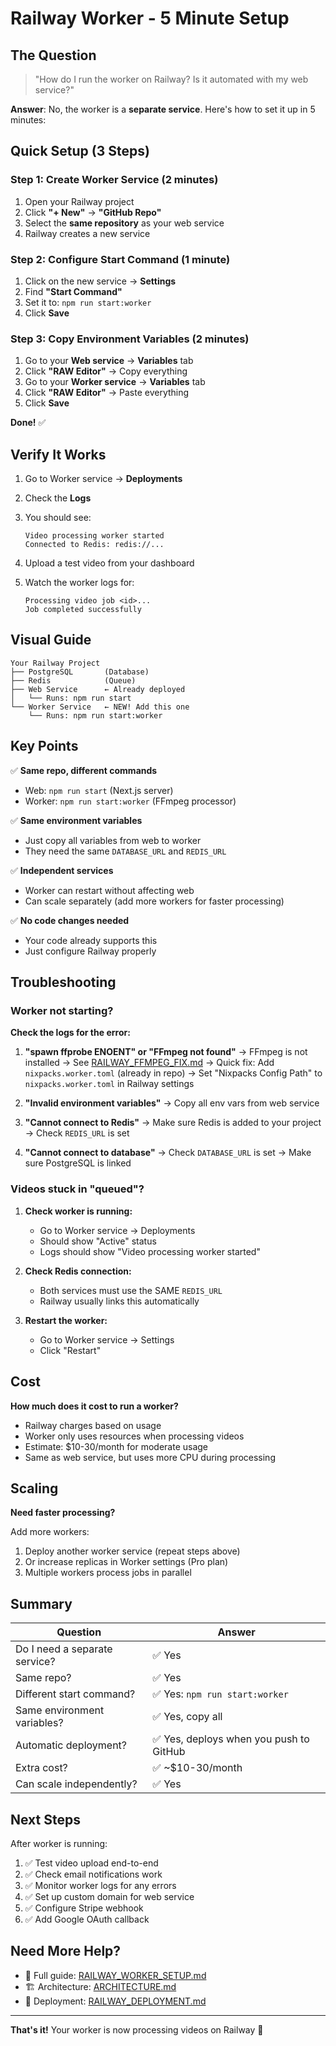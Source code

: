 # Railway Worker - 5 Minute Setup

## The Question

> "How do I run the worker on Railway? Is it automated with my web service?"

**Answer**: No, the worker is a **separate service**. Here's how to set it up in 5 minutes:

## Quick Setup (3 Steps)

### Step 1: Create Worker Service (2 minutes)

1. Open your Railway project
2. Click **"+ New"** → **"GitHub Repo"**
3. Select the **same repository** as your web service
4. Railway creates a new service

### Step 2: Configure Start Command (1 minute)

1. Click on the new service → **Settings**
2. Find **"Start Command"**
3. Set it to: `npm run start:worker`
4. Click **Save**

### Step 3: Copy Environment Variables (2 minutes)

1. Go to your **Web service** → **Variables** tab
2. Click **"RAW Editor"** → Copy everything
3. Go to your **Worker service** → **Variables** tab  
4. Click **"RAW Editor"** → Paste everything
5. Click **Save**

**Done!** ✅

## Verify It Works

1. Go to Worker service → **Deployments**
2. Check the **Logs**
3. You should see:
   ```
   Video processing worker started
   Connected to Redis: redis://...
   ```

4. Upload a test video from your dashboard
5. Watch the worker logs for:
   ```
   Processing video job <id>...
   Job completed successfully
   ```

## Visual Guide

```
Your Railway Project
├── PostgreSQL       (Database)
├── Redis            (Queue)
├── Web Service      ← Already deployed
│   └── Runs: npm run start
└── Worker Service   ← NEW! Add this one
    └── Runs: npm run start:worker
```

## Key Points

✅ **Same repo, different commands**
- Web: `npm run start` (Next.js server)
- Worker: `npm run start:worker` (FFmpeg processor)

✅ **Same environment variables**
- Just copy all variables from web to worker
- They need the same `DATABASE_URL` and `REDIS_URL`

✅ **Independent services**
- Worker can restart without affecting web
- Can scale separately (add more workers for faster processing)

✅ **No code changes needed**
- Your code already supports this
- Just configure Railway properly

## Troubleshooting

### Worker not starting?

**Check the logs for the error:**

1. **"spawn ffprobe ENOENT" or "FFmpeg not found"**
   → FFmpeg is not installed
   → See [RAILWAY_FFMPEG_FIX.md](./RAILWAY_FFMPEG_FIX.md)
   → Quick fix: Add `nixpacks.worker.toml` (already in repo)
   → Set "Nixpacks Config Path" to `nixpacks.worker.toml` in Railway settings

2. **"Invalid environment variables"**
   → Copy all env vars from web service

3. **"Cannot connect to Redis"**
   → Make sure Redis is added to your project
   → Check `REDIS_URL` is set

4. **"Cannot connect to database"**
   → Check `DATABASE_URL` is set
   → Make sure PostgreSQL is linked

### Videos stuck in "queued"?

1. **Check worker is running:**
   - Go to Worker service → Deployments
   - Should show "Active" status
   - Logs should show "Video processing worker started"

2. **Check Redis connection:**
   - Both services must use the SAME `REDIS_URL`
   - Railway usually links this automatically

3. **Restart the worker:**
   - Go to Worker service → Settings
   - Click "Restart"

## Cost

**How much does it cost to run a worker?**

- Railway charges based on usage
- Worker only uses resources when processing videos
- Estimate: $10-30/month for moderate usage
- Same as web service, but uses more CPU during processing

## Scaling

**Need faster processing?**

Add more workers:
1. Deploy another worker service (repeat steps above)
2. Or increase replicas in Worker settings (Pro plan)
3. Multiple workers process jobs in parallel

## Summary

| Question | Answer |
|----------|--------|
| Do I need a separate service? | ✅ Yes |
| Same repo? | ✅ Yes |
| Different start command? | ✅ Yes: `npm run start:worker` |
| Same environment variables? | ✅ Yes, copy all |
| Automatic deployment? | ✅ Yes, deploys when you push to GitHub |
| Extra cost? | ✅ ~$10-30/month |
| Can scale independently? | ✅ Yes |

## Next Steps

After worker is running:

1. ✅ Test video upload end-to-end
2. ✅ Check email notifications work
3. ✅ Monitor worker logs for any errors
4. ✅ Set up custom domain for web service
5. ✅ Configure Stripe webhook
6. ✅ Add Google OAuth callback

## Need More Help?

- 📖 Full guide: [RAILWAY_WORKER_SETUP.md](./RAILWAY_WORKER_SETUP.md)
- 🏗️ Architecture: [ARCHITECTURE.md](./ARCHITECTURE.md)
- 🚀 Deployment: [RAILWAY_DEPLOYMENT.md](./RAILWAY_DEPLOYMENT.md)

---

**That's it!** Your worker is now processing videos on Railway 🎉


